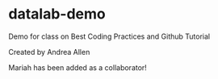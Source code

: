 # datalab-demo
Demo for class on Best Coding Practices and Github Tutorial

Created by Andrea Allen

Mariah has been added as a collaborator! 